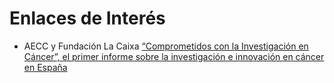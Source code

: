 # Enlaces de Interés

* AECC y Fundación La Caixa [“Comprometidos con la Investigación en Cáncer”, el primer informe sobre la investigación e innovación en cáncer en España](http://observatorio.aecc.es/sites/default/files/informes/Informe-investigacion-cancer_0.pdf?_ga=2.217741718.1011331652.1548091656-2009014402.1543173914)
